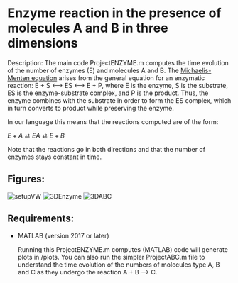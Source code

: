 Enzyme reaction in the presence of molecules A and B in three dimensions
====

Description: The main code ProjectENZYME.m computes the time evolution of the number of enzymes (E) and molecules A and B. 
The [Michaelis-Menten equation](https://en.wikibooks.org/wiki/Structural_Biochemistry/Enzyme/Michaelis_and_Menten_Equation#:~:text=The%20Michaelis%2DMenten%20equation%20arises,and%20P%20is%20the%20product.) arises from the general equation for an enzymatic reaction: E + S <--> ES <--> E + P, where E is the enzyme, S is the substrate, 
ES is the enzyme-substrate complex, and P is the product. Thus, the enzyme combines with the substrate in order to form the ES complex, 
which in turn converts to product while preserving the enzyme. 

In our language this means that the reactions computed are of the form:

$E + A \rightleftarrow EA \rightleftarrow E + B$

Note that the reactions go in both directions and that the number of enzymes stays constant in time.

## Figures:

![setupVW](https://github.com/ianpaga/enzyme_reaction/assets/57350668/1fdb6975-cc80-47d8-b639-a8dee480bd37)
![3DEnzyme](https://github.com/ianpaga/enzyme_reaction/assets/57350668/518757ab-1868-4d3a-8327-3c8eae80c80d)
![3DABC](https://github.com/ianpaga/enzyme_reaction/assets/57350668/b0d0a978-947b-4c22-918a-b62974688e87)

## Requirements:

- MATLAB (version 2017 or later)

  Running this ProjectENZYME.m computes (MATLAB) code will generate plots in /plots. You can also run the simpler ProjectABC.m file to understand
  the time evolution of the numbers of molecules type A, B and C as they undergo the reaction A + B --> C.
